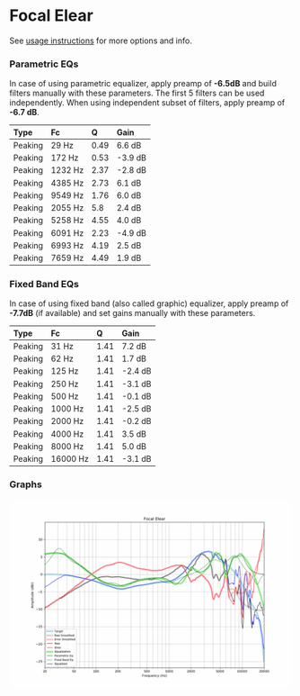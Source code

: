 # Focal Elear
See [usage instructions](https://github.com/jaakkopasanen/AutoEq#usage) for more options and info.

### Parametric EQs
In case of using parametric equalizer, apply preamp of **-6.5dB** and build filters manually
with these parameters. The first 5 filters can be used independently.
When using independent subset of filters, apply preamp of **-6.7 dB**.

| Type    | Fc      |    Q | Gain    |
|:--------|:--------|:-----|:--------|
| Peaking | 29 Hz   | 0.49 | 6.6 dB  |
| Peaking | 172 Hz  | 0.53 | -3.9 dB |
| Peaking | 1232 Hz | 2.37 | -2.8 dB |
| Peaking | 4385 Hz | 2.73 | 6.1 dB  |
| Peaking | 9549 Hz | 1.76 | 6.0 dB  |
| Peaking | 2055 Hz | 5.8  | 2.4 dB  |
| Peaking | 5258 Hz | 4.55 | 4.0 dB  |
| Peaking | 6091 Hz | 2.23 | -4.9 dB |
| Peaking | 6993 Hz | 4.19 | 2.5 dB  |
| Peaking | 7659 Hz | 4.49 | 1.9 dB  |

### Fixed Band EQs
In case of using fixed band (also called graphic) equalizer, apply preamp of **-7.7dB**
(if available) and set gains manually with these parameters.

| Type    | Fc       |    Q | Gain    |
|:--------|:---------|:-----|:--------|
| Peaking | 31 Hz    | 1.41 | 7.2 dB  |
| Peaking | 62 Hz    | 1.41 | 1.7 dB  |
| Peaking | 125 Hz   | 1.41 | -2.4 dB |
| Peaking | 250 Hz   | 1.41 | -3.1 dB |
| Peaking | 500 Hz   | 1.41 | -0.1 dB |
| Peaking | 1000 Hz  | 1.41 | -2.5 dB |
| Peaking | 2000 Hz  | 1.41 | -0.2 dB |
| Peaking | 4000 Hz  | 1.41 | 3.5 dB  |
| Peaking | 8000 Hz  | 1.41 | 5.0 dB  |
| Peaking | 16000 Hz | 1.41 | -3.1 dB |

### Graphs
![](./Focal%20Elear.png)